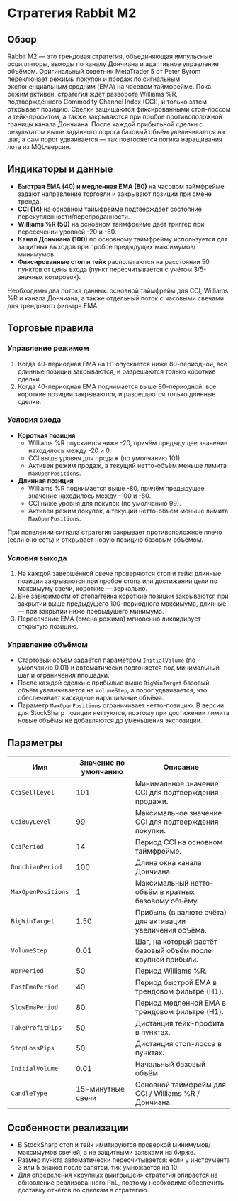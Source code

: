 # Стратегия Rabbit M2

## Обзор
Rabbit M2 — это трендовая стратегия, объединяющая импульсные осцилляторы, выходы по каналу Дончиана и адаптивное управление объёмом. Оригинальный советник MetaTrader 5 от Peter Byrom переключает режимы покупок и продаж по сигнальным экспоненциальным средним (EMA) на часовом таймфрейме. Пока режим активен, стратегия ждёт разворота Williams %R, подтверждённого Commodity Channel Index (CCI), и только затем открывает позицию. Сделки защищаются фиксированными стоп-лоссом и тейк-профитом, а также закрываются при пробое противоположной границы канала Дончиана. После каждой прибыльной сделки с результатом выше заданного порога базовый объём увеличивается на шаг, а сам порог удваивается — так повторяется логика наращивания лота из MQL-версии.

## Индикаторы и данные
- **Быстрая EMA (40) и медленная EMA (80)** на часовом таймфрейме задают направление торговли и закрывают позиции при смене тренда.
- **CCI (14)** на основном таймфрейме подтверждает состояние перекупленности/перепроданности.
- **Williams %R (50)** на основном таймфрейме даёт триггер при пересечении уровней -20 и -80.
- **Канал Дончиана (100)** по основному таймфрейму используется для защитных выходов при пробое предыдущих максимумов/минимумов.
- **Фиксированные стоп и тейк** располагаются на расстоянии 50 пунктов от цены входа (пункт пересчитывается с учётом 3/5-значных котировок).

Необходимы два потока данных: основной таймфрейм для CCI, Williams %R и канала Дончиана, а также отдельный поток с часовыми свечами для трендового фильтра EMA.

## Торговые правила
### Управление режимом
1. Когда 40-периодная EMA на H1 опускается ниже 80-периодной, все длинные позиции закрываются, и разрешаются только короткие сделки.
2. Когда 40-периодная EMA поднимается выше 80-периодной, все короткие позиции закрываются, и разрешаются только длинные сделки.

### Условия входа
- **Короткая позиция**
  - Williams %R опускается ниже -20, причём предыдущее значение находилось между -20 и 0.
  - CCI выше уровня для продаж (по умолчанию 101).
  - Активен режим продаж, а текущий нетто-объём меньше лимита `MaxOpenPositions`.
- **Длинная позиция**
  - Williams %R поднимается выше -80, причём предыдущее значение находилось между -100 и -80.
  - CCI ниже уровня для покупок (по умолчанию 99).
  - Активен режим покупок, а текущий нетто-объём меньше лимита `MaxOpenPositions`.

При появлении сигнала стратегия закрывает противоположное плечо (если оно есть) и открывает новую позицию базовым объёмом.

### Условия выхода
1. На каждой завершённой свече проверяются стоп и тейк: длинные позиции закрываются при пробое стопа или достижении цели по максимуму свечи, короткие — зеркально.
2. Вне зависимости от стопа/тейка короткие позиции закрываются при закрытии выше предыдущего 100-периодного максимума, длинные — при закрытии ниже предыдущего минимума.
3. Пересечение EMA (смена режима) мгновенно ликвидирует открытую позицию.

### Управление объёмом
- Стартовый объём задаётся параметром `InitialVolume` (по умолчанию 0.01) и автоматически подгоняется под минимальный шаг и ограничения площадки.
- После каждой сделки с прибылью выше `BigWinTarget` базовый объём увеличивается на `VolumeStep`, а порог удваивается, что обеспечивает каскадное наращивание объёма.
- Параметр `MaxOpenPositions` ограничивает нетто-позицию. В версии для StockSharp позиции неттуются, поэтому при достижении лимита новые объёмы не добавляются до уменьшения экспозиции.

## Параметры
| Имя | Значение по умолчанию | Описание |
| --- | --- | --- |
| `CciSellLevel` | 101 | Минимальное значение CCI для подтверждения продажи. |
| `CciBuyLevel` | 99 | Максимальное значение CCI для подтверждения покупки. |
| `CciPeriod` | 14 | Период CCI на основном таймфрейме. |
| `DonchianPeriod` | 100 | Длина окна канала Дончиана. |
| `MaxOpenPositions` | 1 | Максимальный нетто-объём в кратных базовому объёму. |
| `BigWinTarget` | 1.50 | Прибыль (в валюте счёта) для активации увеличения объёма. |
| `VolumeStep` | 0.01 | Шаг, на который растёт базовый объём после крупной прибыли. |
| `WprPeriod` | 50 | Период Williams %R. |
| `FastEmaPeriod` | 40 | Период быстрой EMA в трендовом фильтре (H1). |
| `SlowEmaPeriod` | 80 | Период медленной EMA в трендовом фильтре (H1). |
| `TakeProfitPips` | 50 | Дистанция тейк-профита в пунктах. |
| `StopLossPips` | 50 | Дистанция стоп-лосса в пунктах. |
| `InitialVolume` | 0.01 | Начальный базовый объём. |
| `CandleType` | 15-минутные свечи | Основной таймфрейм для CCI / Williams %R / Дончиана. |

## Особенности реализации
- В StockSharp стоп и тейк имитируются проверкой минимумов/максимумов свечей, а не защитными заявками на бирже.
- Размер пункта автоматически пересчитывается: если у инструмента 3 или 5 знаков после запятой, тик умножается на 10.
- Для определения «крупных выигрышей» стратегия опирается на обновление реализованного PnL, поэтому необходимо обеспечить доставку отчётов по сделкам в стратегию.
